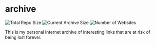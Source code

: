 # archive

![Total Repo Size](https://img.shields.io/github/repo-size/norwd/archive?label=Repository%20Size)
![Current Archive Size](https://img.shields.io/github/languages/code-size/norwd/archive?label=Archive%20Size)
![Number of Websites](https://img.shields.io/github/directory-file-count/norwd/archive?type=dir&label=Websites%20Archived)

This is my personal internet archive of interesting links that are at risk of being lost forever.
